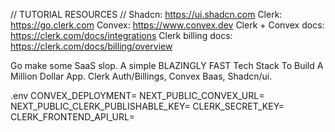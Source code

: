// TUTORIAL RESOURCES //
Shadcn: https://ui.shadcn.com
Clerk: https://go.clerk.com
Convex: https://www.convex.dev
Clerk + Convex docs: https://clerk.com/docs/integrations
Clerk billing docs: https://clerk.com/docs/billing/overview


Go make some SaaS slop.
A simple BLAZINGLY FAST Tech Stack To Build A Million Dollar App. Clerk Auth/Billings, Convex Baas, Shadcn/ui.


.env 
CONVEX_DEPLOYMENT=
NEXT_PUBLIC_CONVEX_URL=
NEXT_PUBLIC_CLERK_PUBLISHABLE_KEY=
CLERK_SECRET_KEY=
CLERK_FRONTEND_API_URL=
